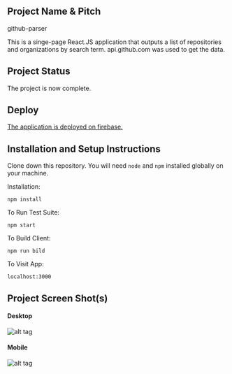 ## Project Name & Pitch

github-parser

This is a singe-page React.JS application that outputs a list of repositories and organizations by search term.
api.github.com was used to get the data.

## Project Status

The project is now complete.


## Deploy

[The application is deployed on firebase.](https://github-parser-613f5.web.app/)


## Installation and Setup Instructions



Clone down this repository. You will need `node` and `npm` installed globally on your machine.

Installation:

`npm install`

To Run Test Suite:

`npm start`

To Build Client:

`npm run bild`

To Visit App:

`localhost:3000`

## Project Screen Shot(s)


#### Desktop
![alt tag](https://i.ibb.co/9hy8mNY/image.png)

#### Mobile
![alt tag](https://i.ibb.co/pf4jJMJ/image.png)





